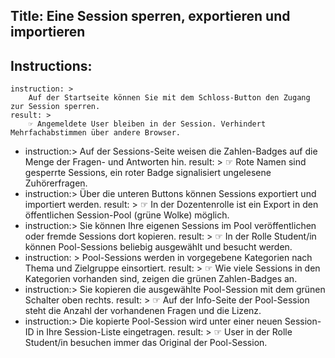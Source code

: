 Title: Eine Session sperren, exportieren und importieren
----
Instructions:
-
	instruction: >
		Auf der Startseite können Sie mit dem Schloss-Button den Zugang zur Session sperren.
	result: >
		☞ Angemeldete User bleiben in der Session. Verhindert Mehrfachabstimmen über andere Browser.
-
	instruction:>
		Auf der Sessions-Seite weisen die Zahlen-Badges auf die Menge der Fragen- und Antworten hin.
	result: >
		☞ Rote Namen sind gesperrte Sessions, ein roter Badge signalisiert ungelesene Zuhörerfragen.
-
	instruction:>
		Über die unteren Buttons können Sessions exportiert und importiert werden.
	result: >
		☞ In der Dozentenrolle ist ein Export in den öffentlichen Session-Pool (grüne Wolke) möglich.
-
	instruction:>
		Sie können Ihre eigenen Sessions im Pool veröffentlichen oder fremde Sessions dort kopieren.
	result: >
		☞ In der Rolle Student/in können Pool-Sessions beliebig ausgewählt und besucht werden.
-
	instruction: >
		Pool-Sessions werden in vorgegebene Kategorien nach Thema und Zielgruppe einsortiert.
	result: >
		☞ Wie viele Sessions in den Kategorien vorhanden sind, zeigen die grünen Zahlen-Badges an.
-
	instruction:>
		Sie kopieren die ausgewählte Pool-Session mit dem grünen Schalter oben rechts.
	result: >
		☞ Auf der Info-Seite der Pool-Session steht die Anzahl der vorhandenen Fragen und die Lizenz.
-
	instruction:>
		Die kopierte Pool-Session wird unter einer neuen Session-ID in Ihre Session-Liste eingetragen.
	result: >
		☞ User in der Rolle Student/in besuchen immer das Original der Pool-Session.
